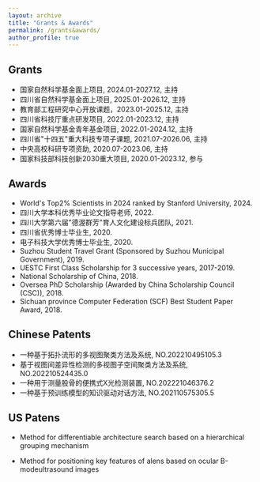 ```yaml
---
layout: archive
title: "Grants & Awards"
permalink: /grants&awards/
author_profile: true
---
```

## Grants
* 国家自然科学基金面上项目, 2024.01-2027.12, 主持
* 四川省自然科学基金面上项目, 2025.01-2026.12, 主持
* 教育部工程研究中心开放课题，2023.01-2025.12, 主持
* 四川省科技厅重点研发项目, 2022.01-2023.12, 主持
* 国家自然科学基金青年基金项目, 2022.01-2024.12, 主持
* 四川省"十四五"重大科技专项子课题, 2021.07-2026.06, 主持
* 中央高校科研专项资助, 2020.07-2023.06, 主持
* 国家科技部科技创新2030重大项目, 2020.01-2023.12, 参与

## Awards
* World's Top2% Scientists in 2024 ranked by Stanford University, 2024.
* 四川大学本科优秀毕业论文指导老师, 2022.
* 四川大学第六届"德渥群芳"育人文化建设标兵团队, 2021.
* 四川省优秀博士毕业生, 2020.
* 电子科技大学优秀博士毕业生, 2020.
* Suzhou Student Travel Grant (Sponsored by Suzhou Municipal Government), 2019.
* UESTC First Class Scholarship for 3 successive years, 2017-2019.
* National Scholarship of China, 2018.
* Oversea PhD Scholarship (Awarded by China Scholarship Council (CSC)), 2018.
* Sichuan province Computer Federation (SCF) Best Student Paper Award, 2018.

## Chinese Patents
* 一种基于拓扑流形的多视图聚类方法及系统, NO.202210495105.3
* 基于视图间差异性检测的多视图子空间聚类方法及系统, NO.202210524435.0
* 一种用于测量股骨的便携式X光检测装置, NO.202221046376.2
* 一种基于预训练模型的知识驱动对话方法, NO.202110575305.5

## US Patens
* Method for differentiable architecture search based on a hierarchical grouping mechanism
* Method for positioning key features of alens based on ocular B-modeultrasound images

  <!--
  * Outstanding Graduate Student in Sichuan Province, Sichuan Province, 2020.
  Outstanding Graduate Student of University of Electronic Science and Technology of China, UESTC, 2020.
  -->

